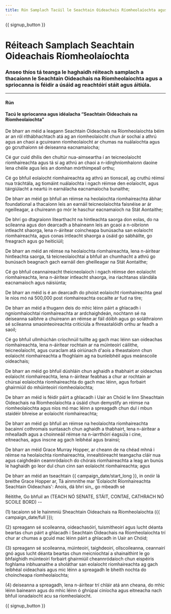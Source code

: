 ```yaml
---
title: Rún Samplach Tacúil le Seachtain Oideachais Ríomheolaíochta agus Uair an Chóid
---
```


{{ signup_button }}

# Réiteach Samplach Seachtain Oideachais Ríomheolaíochta

### Anseo thíos tá teanga le haghaidh réiteach samplach a thacaíonn le Seachtain Oideachais na Ríomheolaíochta agus a spriocanna is féidir a úsáid ag reachtóirí stáit agus áitiúla.

* * *

#### **Rún**  


#### Tacú le spriocanna agus idéalacha “Seachtain Oideachais na Ríomheolaíochta”

De bharr an méid a leagann Seachtain Oideachais na Ríomheolaíochta béim ar an ról ríthábhachtach atá ag an ríomheolaíocht chun ár sochaí a athrú agus an chaoi a gcuireann ríomheolaíocht ar chumas na nuálaíochta agus go gcruthaíonn sé deiseanna eacnamaíocha;

Cé gur cuid dhílis den chultúr nua-aimseartha í an teicneolaíocht ríomhaireachta agus tá sí ag athrú an chaoi a n-idirghníomhaíonn daoine lena chéile agus leis an domhan mórthimpeall orthu;

Cé go bhfuil eolaíocht ríomhaireachta ag athrú an tionscail, ag cruthú réimsí nua tráchtála, ag tiomáint nuálaíochta i ngach réimse den eolaíocht, agus táirgiúlacht a neartú in earnálacha eacnamaíocha bunaithe;

De bharr an méid go bhfuil an réimse na heolaíochta ríomhaireachta ábhar foundational a thacaíonn leis an earnáil teicneolaíochta faisnéise ar ár ngeilleagar, a chuireann go mór le haschur eacnamaíoch na Stát Aontaithe;

De bhrí go dtagraíonn litearthacht na hintleachta saorga don eolas, do na scileanna agus don dearcadh a bhaineann leis an gcaoi a n-oibríonn intleacht shaorga, lena n-áirítear coincheapa bunúsacha san eolaíocht ríomhaireachta, agus conas intleacht shaorga a úsáid go sábháilte, go freagrach agus go heiticiúil;

De bharr an méid an réimse na heolaíochta ríomhaireachta, lena n-áirítear hintleachta saorga, tá teicneolaíochtaí a bhfuil an chumhacht a athrú go bunúsach beagnach gach earnáil den gheilleagar na Stát Aontaithe;

Cé go bhfuil ceannaireacht theicneolaíoch i ngach réimse den eolaíocht ríomhaireachta, lena n-áirítear intleacht shaorga, ina riachtanas slándála eacnamaíoch agus náisiúnta;

De bharr an méid is é an dearcadh do phoist eolaíocht ríomhaireachta geal le níos mó ná 500,000 post ríomhaireachta oscailte ar fud na tíre;

De bharr an méid a thugann deis do mhic léinn páirt a ghlacadh i ngníomhaíochtaí ríomhaireachta ar ardchaighdeán, nochtann sé na deiseanna saibhre a chuireann an réimse ar fáil dóibh agus go soláthraíonn sé scileanna smaointeoireachta criticiúla a fhreastalóidh orthu ar feadh a saoil;

Cé go bhfuil ullmhúchán críochnúil tuillte ag gach mac léinn san oideachas ríomhaireachta, lena n-áirítear rochtain ar na múinteoirí cáilithe, teicneolaíocht, agus curaclam atá oiriúnach d'aois a theastaíonn chun eolaíocht ríomhaireachta a fhoghlaim ag na bunleibhéil agus meánscoile oideachais;

De bharr an méid go bhfuil dúshláin chun aghaidh a thabhairt ar oideachas eolaíocht ríomhaireachta, lena n-áirítear feabhas a chur ar rochtain ar chúrsaí eolaíochta ríomhaireachta do gach mac léinn, agus forbairt ghairmiúil do mhúinteoirí ríomheolaíochta;

De bharr an méid is féidir páirt a ghlacadh i Uair an Chóid le linn Sheachtain Oideachais na Ríomheolaíochta a úsáid chun demystify an réimse na ríomheolaíochta agus níos mó mac léinn a spreagadh chun dul i mbun staidéir bhreise ar eolaíocht ríomhaireachta;

De bharr an méid go bhfuil an réimse na heolaíochta ríomhaireachta bacainní cothromais suntasach chun aghaidh a thabhairt, lena n-áirítear a mhealladh agus a choinneáil réimse na n-iarrthóirí éagsúla i cine, eitneachas, agus inscne ag gach leibhéal agus brainsí;

De bharr an méid Grace Murray Hopper, ar cheann de na chéad mhná i réimse na heolaíochta ríomhaireachta, innealtóireacht teangacha cláir nua agus caighdeáin ceannródaíoch do chórais ríomhaireachta a leag an bunús le haghaidh go leor dul chun cinn san eolaíocht ríomhaireachta; agus

De bharr an méid an tseachtain {{ campaign_date/start_long }}, in onóir lá breithe Grace Hopper ar, Tá ainmnithe mar 'Eolaíocht Ríomhaireachta Seachtain Oideachais': Anois, dá bhrí sin,, go mbeadh sé <br />

Réitithe, Go bhfuil an (TEACH NÓ SENATE, STÁIT, CONTAE, CATHRACH NÓ SCOILE BORD) --

(1) tacaíonn sé le hainmniú Sheachtain Oideachais na Ríomheolaíochta ({{ campaign_date/full }});

(2) spreagann sé scoileanna, oideachasóirí, tuismitheoirí agus lucht déanta beartas chun páirt a ghlacadh i Seachtain Oideachais na Ríomheolaíochta trí chur ar chumas a gcuid mac léinn páirt a ghlacadh in Uair an Chóid;

(3) spreagann sé scoileanna, múinteoirí, taighdeoirí, ollscoileanna, ceannairí gnó agus lucht déanta beartas chun meicníochtaí a shainaithint le go bhfaighidh múinteoirí forbairt ghairmiúil cheannródaíoch chun eispéiris foghlama inbhuanaithe a sholáthar san eolaíocht ríomhaireachta ag gach leibhéal oideachais agus mic léinn a spreagadh le bheith nochta do choincheapa ríomheolaíochta;

(4) deiseanna a spreagadh, lena n-áirítear trí chláir atá ann cheana, do mhic léinn baineann agus do mhic léinn ó ghrúpaí ciníocha agus eitneacha nach bhfuil ionadaíocht acu sa ríomheolaíocht.

{{ signup_button }}